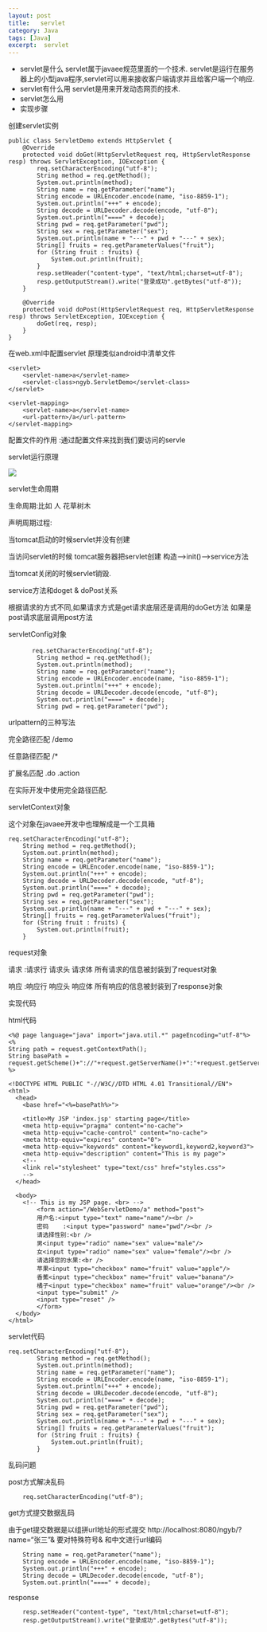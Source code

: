 ```yaml
---
layout: post
title:   servlet
category: Java
tags: [Java]
excerpt:  servlet
---
```



- servlet是什么 servlet属于javaee规范里面的一个技术. servlet是运行在服务器上的小型java程序,servlet可以用来接收客户端请求并且给客户端一个响应.
- servlet有什么用 servlet是用来开发动态网页的技术.
- servlet怎么用 
- 实现步骤 


创建servlet实例



	public class ServletDemo extends HttpServlet {
	    @Override
	    protected void doGet(HttpServletRequest req, HttpServletResponse resp) throws ServletException, IOException {
	        req.setCharacterEncoding("utf-8");
	        String method = req.getMethod();
	        System.out.println(method);
	        String name = req.getParameter("name");
	        String encode = URLEncoder.encode(name, "iso-8859-1");
	        System.out.println("+++" + encode);
	        String decode = URLDecoder.decode(encode, "utf-8");
	        System.out.println("====" + decode);
	        String pwd = req.getParameter("pwd");
	        String sex = req.getParameter("sex");
	        System.out.println(name + "---" + pwd + "---" + sex);
	        String[] fruits = req.getParameterValues("fruit");
	        for (String fruit : fruits) {
	            System.out.println(fruit);
	        }
	        resp.setHeader("content-type", "text/html;charset=utf-8");
	        resp.getOutputStream().write("登录成功".getBytes("utf-8"));
	    }
	
	    @Override
	    protected void doPost(HttpServletRequest req, HttpServletResponse resp) throws ServletException, IOException {
	        doGet(req, resp);
	    }
	}

 

在web.xml中配置servlet 原理类似android中清单文件

    <servlet>
        <servlet-name>a</servlet-name>
        <servlet-class>ngyb.ServletDemo</servlet-class>
    </servlet>

    <servlet-mapping>
        <servlet-name>a</servlet-name>
        <url-pattern>/a</url-pattern>
    </servlet-mapping>

配置文件的作用 :通过配置文件来找到我们要访问的servle


servlet运行原理 

![](http://www.nangongyibin.com/asset/images/Java/Java/76.png)
 

servlet生命周期

生命周期:比如 人 花草树木 

声明周期过程:

当tomcat启动的时候servlet并没有创建 

当访问servlet的时候 tomcat服务器把servlet创建 构造—>init()—->service方法 

当tomcat关闭的时候servlet销毁. 

service方法和doget & doPost关系 

根据请求的方式不同,如果请求方式是get请求底层还是调用的doGet方法 如果是post请求底层调用post方法 

servletConfig对象


	　　　　req.setCharacterEncoding("utf-8");
	        String method = req.getMethod();
	        System.out.println(method);
	        String name = req.getParameter("name");
	        String encode = URLEncoder.encode(name, "iso-8859-1");
	        System.out.println("+++" + encode);
	        String decode = URLDecoder.decode(encode, "utf-8");
	        System.out.println("====" + decode);
	        String pwd = req.getParameter("pwd");


urlpattern的三种写法

完全路径匹配 /demo 

任意路径匹配 /*

扩展名匹配 .do .action 

在实际开发中使用完全路径匹配. 

servletContext对象

这个对象在javaee开发中也理解成是一个工具箱


	req.setCharacterEncoding("utf-8");
        String method = req.getMethod();
        System.out.println(method);
        String name = req.getParameter("name");
        String encode = URLEncoder.encode(name, "iso-8859-1");
        System.out.println("+++" + encode);
        String decode = URLDecoder.decode(encode, "utf-8");
        System.out.println("====" + decode);
        String pwd = req.getParameter("pwd");
        String sex = req.getParameter("sex");
        System.out.println(name + "---" + pwd + "---" + sex);
        String[] fruits = req.getParameterValues("fruit");
        for (String fruit : fruits) {
            System.out.println(fruit);
        }

request对象

请求 :请求行 请求头 请求体 所有请求的信息被封装到了request对象

响应 :响应行 响应头 响应体 所有响应的信息被封装到了response对象 

实现代码
 
html代码


	<%@ page language="java" import="java.util.*" pageEncoding="utf-8"%>
	<%
	String path = request.getContextPath();
	String basePath = request.getScheme()+"://"+request.getServerName()+":"+request.getServerPort()+path+"/";
	%>
	
	<!DOCTYPE HTML PUBLIC "-//W3C//DTD HTML 4.01 Transitional//EN">
	<html>
	  <head>
	    <base href="<%=basePath%>">
	    
	    <title>My JSP 'index.jsp' starting page</title>
	    <meta http-equiv="pragma" content="no-cache">
	    <meta http-equiv="cache-control" content="no-cache">
	    <meta http-equiv="expires" content="0">    
	    <meta http-equiv="keywords" content="keyword1,keyword2,keyword3">
	    <meta http-equiv="description" content="This is my page">
	    <!--
	    <link rel="stylesheet" type="text/css" href="styles.css">
	    -->
	  </head>
	  
	  <body>
	    <!-- This is my JSP page. <br> -->
	        <form action="/WebServletDemo/a" method="post">
	        用户名:<input type="text" name="name"/><br />
	        密码    :<input type="password" name="pwd"/><br />
	        请选择性别:<br />
	        男<input type="radio" name="sex" value="male"/>
	        女<input type="radio" name="sex" value="female"/><br />
	        请选择您的水果:<br />
	        苹果<input type="checkbox" name="fruit" value="apple"/>
	        香蕉<input type="checkbox" name="fruit" value="banana"/>
	        橘子<input type="checkbox" name="fruit" value="orange"/><br />
	        <input type="submit" />
	        <input type="reset" />
	        </form>
	  </body>
	</html>

 

servlet代码

	req.setCharacterEncoding("utf-8");
	        String method = req.getMethod();
	        System.out.println(method);
	        String name = req.getParameter("name");
	        String encode = URLEncoder.encode(name, "iso-8859-1");
	        System.out.println("+++" + encode);
	        String decode = URLDecoder.decode(encode, "utf-8");
	        System.out.println("====" + decode);
	        String pwd = req.getParameter("pwd");
	        String sex = req.getParameter("sex");
	        System.out.println(name + "---" + pwd + "---" + sex);
	        String[] fruits = req.getParameterValues("fruit");
	        for (String fruit : fruits) {
	            System.out.println(fruit);
	        }

乱码问题 

 post方式解决乱码

		req.setCharacterEncoding("utf-8");
 

get方式提交数据乱码 

由于get提交数据是以组拼url地址的形式提交 http://localhost:8080/ngyb/?name=“张三”& 要对特殊符号& 和中文进行url编码 
 ​

        String name = req.getParameter("name");
        String encode = URLEncoder.encode(name, "iso-8859-1");
        System.out.println("+++" + encode);
        String decode = URLDecoder.decode(encode, "utf-8");
        System.out.println("====" + decode);
 

response

        resp.setHeader("content-type", "text/html;charset=utf-8");
        resp.getOutputStream().write("登录成功".getBytes("utf-8"));